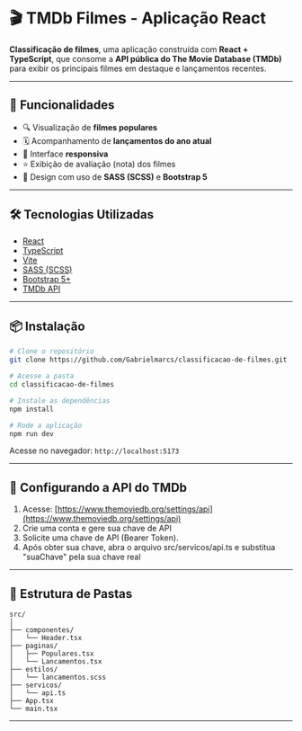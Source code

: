 # 🎬 TMDb Filmes - Aplicação React

**Classificação de filmes**, uma aplicação construída com **React + TypeScript**, que consome a **API pública do The Movie Database (TMDb)** para exibir os principais filmes em destaque e lançamentos recentes.

---

## 🚀 Funcionalidades

- 🔍 Visualização de **filmes populares**
- 🗓️ Acompanhamento de **lançamentos do ano atual**
- 📱 Interface **responsiva**
- ⭐ Exibição de avaliação (nota) dos filmes
- 🎨 Design com uso de **SASS (SCSS)** e **Bootstrap 5**

---

## 🛠️ Tecnologias Utilizadas

- [React](https://reactjs.org/)
- [TypeScript](https://www.typescriptlang.org/)
- [Vite](https://vitejs.dev/)
- [SASS (SCSS)](https://sass-lang.com/)
- [Bootstrap 5+](https://getbootstrap.com/)
- [TMDb API](https://www.themoviedb.org/documentation/api)

---

## 📦 Instalação

```bash
# Clone o repositório
git clone https://github.com/Gabrielmarcs/classificacao-de-filmes.git

# Acesse a pasta
cd classificacao-de-filmes

# Instale as dependências
npm install

# Rode a aplicação
npm run dev
```

Acesse no navegador: `http://localhost:5173`

---

## 🔑 Configurando a API do TMDb

1. Acesse: [https://www.themoviedb.org/settings/api](https://www.themoviedb.org/settings/api)
2. Crie uma conta e gere sua chave de API
3. Solicite uma chave de API (Bearer Token).
4. Após obter sua chave, abra o arquivo src/servicos/api.ts e substitua "suaChave" pela sua chave real
---

## 📁 Estrutura de Pastas

```
src/
│
├── componentes/
│   └── Header.tsx
├── paginas/
│   ├── Populares.tsx
│   └── Lancamentos.tsx
├── estilos/
│   └── lancamentos.scss
├── servicos/
│   └── api.ts
├── App.tsx
└── main.tsx
```


---
